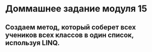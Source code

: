 # Доммашнее задание модуля 15

## Создаем метод, который соберет всех учеников всех классов в один список, используя LINQ.
